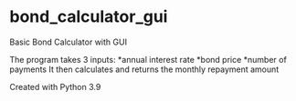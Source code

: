 # bond_calculator_gui
Basic Bond Calculator with GUI

The program takes 3 inputs:
  *annual interest rate
  *bond price
  *number of payments
It then calculates and returns the monthly repayment amount

Created with Python 3.9
  
